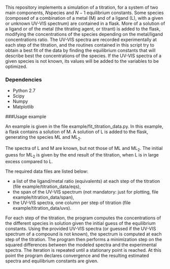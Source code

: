 This repository implements a simulation of a titration, for a system of two main components,
$N​$ species and $N-1$ equilibrium constants. Some species (composed of a combination of a metal (M) and of a ligand (L), with a given or unknown UV-VIS spectrum) are contained in a flask. More of a solution of a ligand or of the metal (the titrating agent, or titrant) is added to the flask, modifying the concentrations of the species depending on the metal/ligand concentrations ratio.  The UV-VIS spectra are recorded experimentally at each step of the titration, and the routines contained in this script try to obtain a best fit of the data by finding the equilibrium constants that will describe best the concentrations of the species. If the UV-VIS spectra of a given species is not known, its values will be added to the variables to be optimized.

### Dependencies 

- Python 2.7
- Scipy
- Numpy
- Matplotlib

###Usage example

An example is given in the file example/fit_titration_data.py.
In this example, a flask contains a solution of M.  A solution of L is added to the flask, generating the species ML and ML$_2$.

The spectra of L and M are known, but not those of ML and ML$_2$.
The initial guess for ML$_2$ is given by the end result of the titration, when
L is in large excess compared to L.

The required data files are listed below: 

- a list of the ligand/metal ratio (equivalents) at each step of the titration (file example/titration_data/eqs),
- the span of the UV-VIS spectrum (not mandatory: just for plotting, file example/titration_data/span),
- the UV-VIS spectra, one column per step of titration (file example/titration_data/uvs).

For each step of the titration, the program computes the concentrations of the different species in solution given the initial guess of the equilibrium constants. Using the provided UV-VIS spectra (or guessed if the UV-VIS spectrum of a compound is not known), the spectrum is computed at each step of the titration. The program then performs a minimization step on the squared differences between the modeled spectra and the experimental spectra. The iteration is repeated until a stationary point is reached. At this point the program declares convergence and the resulting estimated spectra and equilibrium constants are given.